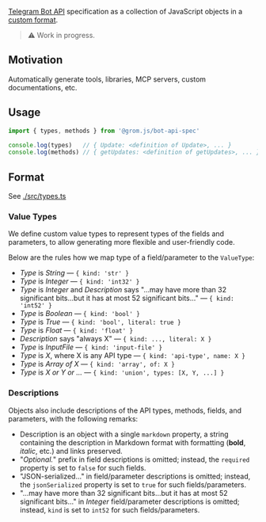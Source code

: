 [Telegram Bot API](https://core.telegram.org/bots/api) specification as a collection of JavaScript objects in a [custom format](#format).

> ⚠️ Work in progress.

## Motivation

Automatically generate tools, libraries, MCP servers, custom documentations, etc.

## Usage

```ts
import { types, methods } from '@grom.js/bot-api-spec'

console.log(types)   // { Update: <definition of Update>, ... }
console.log(methods) // { getUpdates: <definition of getUpdates>, ... }
```

## Format

See [./src/types.ts](./src/types.ts)

### Value Types

We define custom value types to represent types of the fields and parameters, to allow generating more flexible and user-friendly code.

Below are the rules how we map type of a field/parameter to the `ValueType`:

- _Type_ is _String_ — `{ kind: 'str' }`
- _Type_ is _Integer_ — `{ kind: 'int32' }`
- _Type_ is _Integer_ and _Description_ says "...may have more than 32 significant bits...but it has at most 52 significant bits..." — `{ kind: 'int52' }`
- _Type_ is _Boolean_ — `{ kind: 'bool' }`
- _Type_ is _True_ — `{ kind: 'bool', literal: true }`
- _Type_ is _Float_ — `{ kind: 'float' }`
- _Description_ says "always X" — `{ kind: ..., literal: X }`
- _Type_ is _InputFile_ — `{ kind: 'input-file' }`
- _Type_ is _X_, where X is any API type — `{ kind: 'api-type', name: X }`
- _Type_ is _Array of X_ — `{ kind: 'array', of: X }`
- _Type_ is _X or Y or ..._ — `{ kind: 'union', types: [X, Y, ...] }`

### Descriptions

Objects also include descriptions of the API types, methods, fields, and parameters, with the following remarks:

- Description is an object with a single `markdown` property, a string containing the description in Markdown format with formatting (**bold**, _italic_, etc.) and links preserved.
- "_Optional._" prefix in field descriptions is omitted; instead, the `required` property is set to `false` for such fields.
- "JSON-serialized..." in field/parameter descriptions is omitted; instead, the `jsonSerialized` property is set to `true` for such fields/parameters.
- "...may have more than 32 significant bits...but it has at most 52 significant bits..." in _Integer_ field/parameter descriptions is omitted; instead, `kind` is set to `int52` for such fields/parameters.
